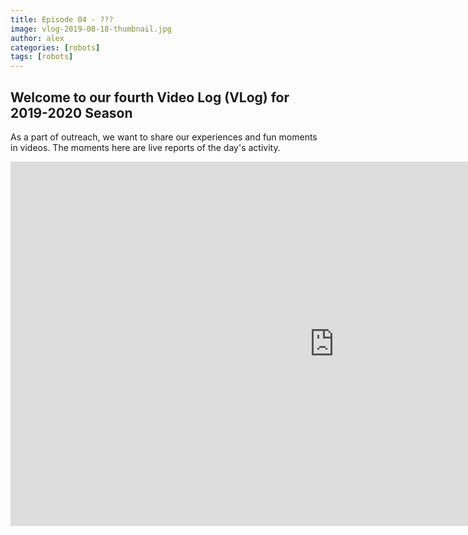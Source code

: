 ```yaml
---
title: Episode 04 - ???
image: vlog-2019-08-18-thumbnail.jpg
author: alex
categories: [robots]
tags: [robots]
---
```


## Welcome to our fourth Video Log (VLog) for 2019-2020 Season
As a part of outreach, we want to share our experiences and fun moments in videos. The moments here are live reports of the day's activity.

<iframe width="1036" height="583" src="https://www.youtube.com/embed/ZnXYH14r-U0" frameborder="0" allow="accelerometer; autoplay; encrypted-media; gyroscope; picture-in-picture" allowfullscreen data-uk-responsive></iframe>